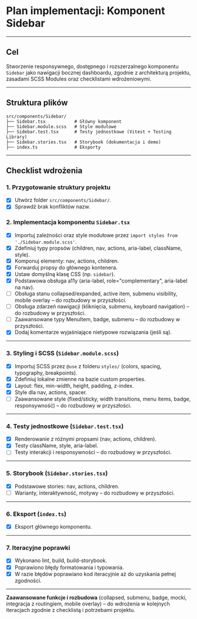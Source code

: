 # Plan implementacji: Komponent Sidebar

---

## Cel

Stworzenie responsywnego, dostępnego i rozszerzalnego komponentu `Sidebar` jako nawigacji bocznej dashboardu, zgodnie z architekturą projektu, zasadami SCSS Modules oraz checklistami wdrożeniowymi.

---

## Struktura plików

```
src/components/Sidebar/
├── Sidebar.tsx           # Główny komponent
├── Sidebar.module.scss   # Style modułowe
├── Sidebar.test.tsx      # Testy jednostkowe (Vitest + Testing Library)
├── Sidebar.stories.tsx   # Storybook (dokumentacja i demo)
├── index.ts              # Eksporty
```

---

## Checklist wdrożenia

### 1. Przygotowanie struktury projektu

- [x] Utwórz folder `src/components/Sidebar/`.
- [x] Sprawdź brak konfliktów nazw.

### 2. Implementacja komponentu `Sidebar.tsx`

- [x] Importuj zależności oraz style modułowe przez `import styles from './Sidebar.module.scss'`.
- [x] Zdefiniuj typy propsów (children, nav, actions, aria-label, className, style).
- [x] Komponuj elementy: nav, actions, children.
- [x] Forwarduj propsy do głównego kontenera.
- [x] Ustaw domyślną klasę CSS (np. `sidebar`).
- [x] Podstawowa obsługa a11y (aria-label, role="complementary", aria-label na nav).
- [ ] Obsługa stanu collapsed/expanded, active item, submenu visibility, mobile overlay – do rozbudowy w przyszłości.
- [ ] Obsługa zdarzeń nawigacji (kliknięcia, submenu, keyboard navigation) – do rozbudowy w przyszłości.
- [ ] Zaawansowane typy MenuItem, badge, submenu – do rozbudowy w przyszłości.
- [x] Dodaj komentarze wyjaśniające nietypowe rozwiązania (jeśli są).

---

### 3. Styling i SCSS (`Sidebar.module.scss`)

- [x] Importuj SCSS przez `@use` z folderu `styles/` (colors, spacing, typography, breakpoints).
- [x] Zdefiniuj lokalne zmienne na bazie custom properties.
- [x] Layout: flex, min-width, height, padding, z-index.
- [x] Style dla nav, actions, spacer.
- [ ] Zaawansowane style (fixed/sticky, width transitions, menu items, badge, responsywność) – do rozbudowy w przyszłości.

---

### 4. Testy jednostkowe (`Sidebar.test.tsx`)

- [x] Renderowanie z różnymi propsami (nav, actions, children).
- [x] Testy className, style, aria-label.
- [ ] Testy interakcji i responsywności – do rozbudowy w przyszłości.

---

### 5. Storybook (`Sidebar.stories.tsx`)

- [x] Podstawowe stories: nav, actions, children.
- [ ] Warianty, interaktywność, motywy – do rozbudowy w przyszłości.

---

### 6. Eksport (`index.ts`)

- [x] Eksport głównego komponentu.

---

### 7. Iteracyjne poprawki

- [x] Wykonano lint, build, build-storybook.
- [x] Poprawiono błędy formatowania i typowania.
- [x] W razie błędów poprawiano kod iteracyjnie aż do uzyskania pełnej zgodności.

---

**Zaawansowane funkcje i rozbudowa** (collapsed, submenu, badge, mocki, integracja z routingiem, mobile overlay) – do wdrożenia w kolejnych iteracjach zgodnie z checklistą i potrzebami projektu.
